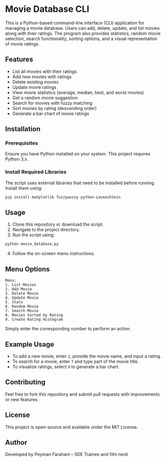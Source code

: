 # Movie Database CLI

This is a Python-based command-line interface (CLI) application for managing a movie database. Users can add, delete, update, and list movies along with their ratings. The program also provides statistics, random movie selection, search functionality, sorting options, and a visual representation of movie ratings.

## Features
- List all movies with their ratings
- Add new movies with ratings
- Delete existing movies
- Update movie ratings
- View movie statistics (average, median, best, and worst movies)
- Get a random movie suggestion
- Search for movies with fuzzy matching
- Sort movies by rating (descending order)
- Generate a bar chart of movie ratings

## Installation
### Prerequisites
Ensure you have Python installed on your system. This project requires Python 3.x.

### Install Required Libraries
The script uses external libraries that need to be installed before running. Install them using:
```bash
pip install matplotlib fuzzywuzzy python-Levenshtein
```

## Usage
1. Clone this repository or download the script.
2. Navigate to the project directory.
3. Run the script using:
```bash
python movie_database.py
```
4. Follow the on-screen menu instructions.

## Menu Options
```
Menu:
1. List Movies
2. Add Movie
3. Delete Movie
4. Update Movie
5. Stats
6. Random Movie
7. Search Movie
8. Movies Sorted by Rating
9. Create Rating Histogram
```
Simply enter the corresponding number to perform an action.

## Example Usage
- To add a new movie, enter `2`, provide the movie name, and input a rating.
- To search for a movie, enter `7` and type part of the movie title.
- To visualize ratings, select `9` to generate a bar chart.

## Contributing
Feel free to fork this repository and submit pull requests with improvements or new features.

## License
This project is open-source and available under the MIT License.

## Author
Developed by Peyman Farahani – SDE Trainee and film nerd. 

